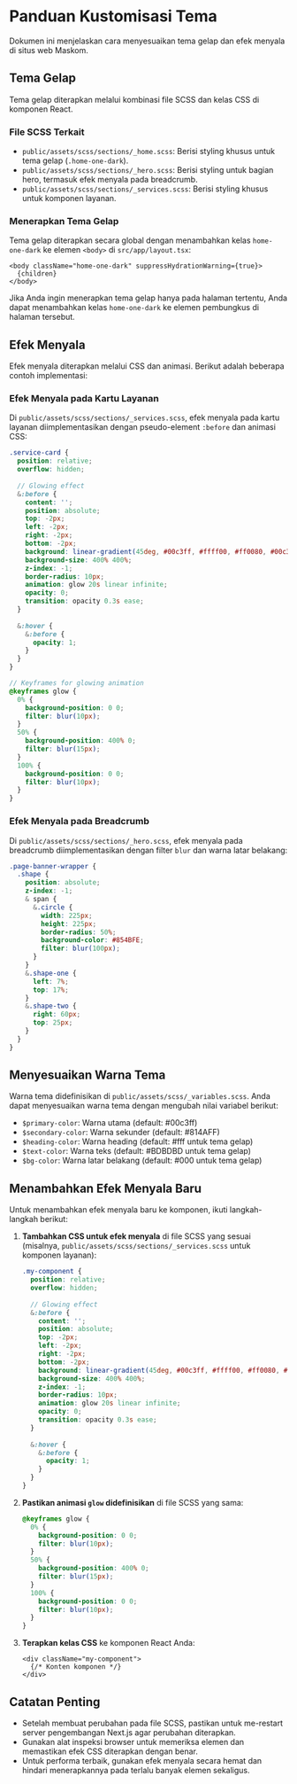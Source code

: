 # Panduan Kustomisasi Tema

Dokumen ini menjelaskan cara menyesuaikan tema gelap dan efek menyala di situs web Maskom.

## Tema Gelap

Tema gelap diterapkan melalui kombinasi file SCSS dan kelas CSS di komponen React.

### File SCSS Terkait

- `public/assets/scss/sections/_home.scss`: Berisi styling khusus untuk tema gelap (`.home-one-dark`).
- `public/assets/scss/sections/_hero.scss`: Berisi styling untuk bagian hero, termasuk efek menyala pada breadcrumb.
- `public/assets/scss/sections/_services.scss`: Berisi styling khusus untuk komponen layanan.

### Menerapkan Tema Gelap

Tema gelap diterapkan secara global dengan menambahkan kelas `home-one-dark` ke elemen `<body>` di `src/app/layout.tsx`:

```tsx
<body className="home-one-dark" suppressHydrationWarning={true}>
  {children}
</body>
```

Jika Anda ingin menerapkan tema gelap hanya pada halaman tertentu, Anda dapat menambahkan kelas `home-one-dark` ke elemen pembungkus di halaman tersebut.

## Efek Menyala

Efek menyala diterapkan melalui CSS dan animasi. Berikut adalah beberapa contoh implementasi:

### Efek Menyala pada Kartu Layanan

Di `public/assets/scss/sections/_services.scss`, efek menyala pada kartu layanan diimplementasikan dengan pseudo-element `:before` dan animasi CSS:

```scss
.service-card {
  position: relative;
  overflow: hidden;
  
  // Glowing effect
  &:before {
    content: '';
    position: absolute;
    top: -2px;
    left: -2px;
    right: -2px;
    bottom: -2px;
    background: linear-gradient(45deg, #00c3ff, #ffff00, #ff0080, #00c3ff);
    background-size: 400% 400%;
    z-index: -1;
    border-radius: 10px;
    animation: glow 20s linear infinite;
    opacity: 0;
    transition: opacity 0.3s ease;
  }
  
  &:hover {
    &:before {
      opacity: 1;
    }
  }
}

// Keyframes for glowing animation
@keyframes glow {
  0% {
    background-position: 0 0;
    filter: blur(10px);
  }
  50% {
    background-position: 400% 0;
    filter: blur(15px);
  }
  100% {
    background-position: 0 0;
    filter: blur(10px);
  }
}
```

### Efek Menyala pada Breadcrumb

Di `public/assets/scss/sections/_hero.scss`, efek menyala pada breadcrumb diimplementasikan dengan filter `blur` dan warna latar belakang:

```scss
.page-banner-wrapper {
  .shape {
    position: absolute;
    z-index: -1;
    & span {
      &.circle {
        width: 225px;
        height: 225px;
        border-radius: 50%;
        background-color: #854BFE;
        filter: blur(100px);
      }
    }
    &.shape-one {
      left: 7%;
      top: 17%;
    }
    &.shape-two {
      right: 60px;
      top: 25px;
    }
  }
}
```

## Menyesuaikan Warna Tema

Warna tema didefinisikan di `public/assets/scss/_variables.scss`. Anda dapat menyesuaikan warna tema dengan mengubah nilai variabel berikut:

- `$primary-color`: Warna utama (default: #00c3ff)
- `$secondary-color`: Warna sekunder (default: #814AFF)
- `$heading-color`: Warna heading (default: #fff untuk tema gelap)
- `$text-color`: Warna teks (default: #BDBDBD untuk tema gelap)
- `$bg-color`: Warna latar belakang (default: #000 untuk tema gelap)

## Menambahkan Efek Menyala Baru

Untuk menambahkan efek menyala baru ke komponen, ikuti langkah-langkah berikut:

1. **Tambahkan CSS untuk efek menyala** di file SCSS yang sesuai (misalnya, `public/assets/scss/sections/_services.scss` untuk komponen layanan):

   ```scss
   .my-component {
     position: relative;
     overflow: hidden;
     
     // Glowing effect
     &:before {
       content: '';
       position: absolute;
       top: -2px;
       left: -2px;
       right: -2px;
       bottom: -2px;
       background: linear-gradient(45deg, #00c3ff, #ffff00, #ff0080, #00c3ff);
       background-size: 400% 400%;
       z-index: -1;
       border-radius: 10px;
       animation: glow 20s linear infinite;
       opacity: 0;
       transition: opacity 0.3s ease;
     }
     
     &:hover {
       &:before {
         opacity: 1;
       }
     }
   }
   ```

2. **Pastikan animasi `glow` didefinisikan** di file SCSS yang sama:

   ```scss
   @keyframes glow {
     0% {
       background-position: 0 0;
       filter: blur(10px);
     }
     50% {
       background-position: 400% 0;
       filter: blur(15px);
     }
     100% {
       background-position: 0 0;
       filter: blur(10px);
     }
   }
   ```

3. **Terapkan kelas CSS** ke komponen React Anda:

   ```tsx
   <div className="my-component">
     {/* Konten komponen */}
   </div>
   ```

## Catatan Penting

- Setelah membuat perubahan pada file SCSS, pastikan untuk me-restart server pengembangan Next.js agar perubahan diterapkan.
- Gunakan alat inspeksi browser untuk memeriksa elemen dan memastikan efek CSS diterapkan dengan benar.
- Untuk performa terbaik, gunakan efek menyala secara hemat dan hindari menerapkannya pada terlalu banyak elemen sekaligus.